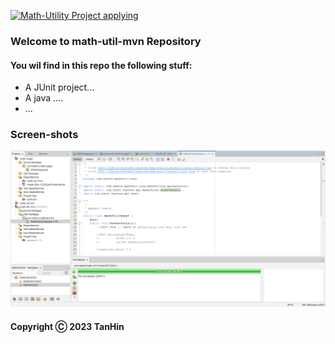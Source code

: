 [![Math-Utility Project applying](https://github.com/shellingford-03/math-util-mvn/actions/workflows/mathutil-ci.yml/badge.svg)](https://github.com/shellingford-03/math-util-mvn/actions/workflows/mathutil-ci.yml)
### Welcome to math-util-mvn Repository

#### You wil find in this repo the following stuff:

* A JUnit project...
* A java ....
* ...



### Screen-shots
![Source-code-with-JUnit](https://raw.githubusercontent.com/shellingford-03/math-util-mvn/main/screenshots/Source-code-with-JUnit.png)
#### Copyright Ⓒ 2023 TanHin 

